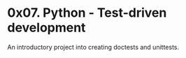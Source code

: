 # 0x07. Python - Test-driven development
An introductory project into creating doctests and unittests.

